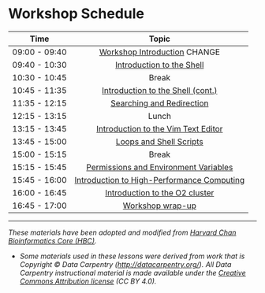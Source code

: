 # Workshop Schedule

| Time            |  Topic  |
|:------------------------:|:------------------------------------------------:|
|09:00 - 09:40 | [Workshop Introduction](../lectures/Intro_to_workshop_new.pdf) CHANGE |
|09:40 - 10:30 | [Introduction to the Shell](../lessons/01_the_filesystem.md) |
|10:30 - 10:45 | Break |
|10:45 - 11:35 | [Introduction to the Shell (cont.)](../lessons/01_the_filesystem.md) |
|11:35 - 12:15 | [Searching and Redirection](../lessons/02_searching_files.md) |
|12:15 - 13:15 | Lunch |
|13:15 - 13:45 | [Introduction to the Vim Text Editor](../lessons/03_vim.md) |
|13:45 - 15:00 | [Loops and Shell Scripts](../lessons/04_loops_and_scripts.md) |
|15:00 - 15:15 | Break |
|15:15 - 15:45 | [Permissions and Environment Variables](../lessons/05_permissions_and_environment_variables.md) |
|15:45 - 16:00 | [Introduction to High-Performance Computing](../lectures/HPC_intro_O2_short.pdf) |
|16:00 - 16:45 | [Introduction to the O2 cluster](../lectures/HPC_intro_O2_short.pdf) |
|16:45 - 17:00 | [Workshop wrap-up](../lectures/shell-workshop-wrapup.pdf) |

***
*These materials have been adopted and modified from [Harvard Chan Bioinformatics Core (HBC)](http://bioinformatics.sph.harvard.edu/).*

* *Some materials used in these lessons were derived from work that is Copyright © Data Carpentry (http://datacarpentry.org/). 
All Data Carpentry instructional material is made available under the [Creative Commons Attribution license](https://creativecommons.org/licenses/by/4.0/) (CC BY 4.0).*
